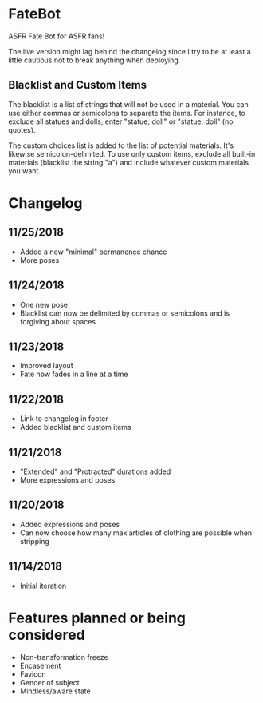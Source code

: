 # FateBot

ASFR Fate Bot for ASFR fans!

The live version might lag behind the changelog since I try to be at least a little cautious not to break anything when deploying.

## Blacklist and Custom Items

The blacklist is a list of strings that will not be used in a material. You can use either commas or semicolons to separate the items. For instance, to exclude all statues and dolls, enter "statue; doll" or "statue, doll" (no quotes).

The custom choices list is added to the list of potential materials. It's likewise semicolon-delimited. To use only custom items, exclude all built-in materials (blacklist the string "a") and include whatever custom materials you want.

# Changelog

## 11/25/2018

* Added a new "minimal" permanence chance
* More poses

## 11/24/2018

* One new pose
* Blacklist can now be delimited by commas or semicolons and is forgiving about spaces

## 11/23/2018

* Improved layout
* Fate now fades in a line at a time

## 11/22/2018

* Link to changelog in footer
* Added blacklist and custom items

## 11/21/2018

* "Extended" and "Protracted" durations added
* More expressions and poses

## 11/20/2018

* Added expressions and poses
* Can now choose how many max articles of clothing are possible when stripping

## 11/14/2018

* Initial iteration

# Features planned or being considered

* Non-transformation freeze
* Encasement
* Favicon
* Gender of subject
* Mindless/aware state



